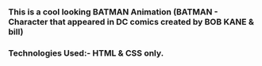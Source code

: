 ### This is a cool looking BATMAN Animation (BATMAN - Character that appeared in DC comics created by BOB KANE & bill) 

### Technologies Used:- HTML & CSS only.